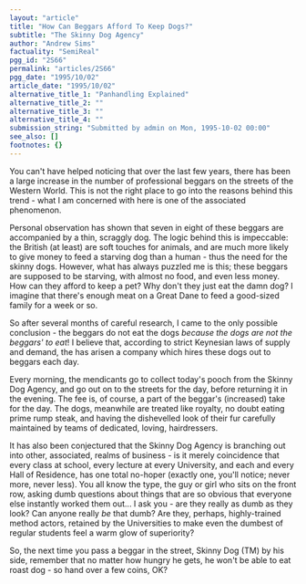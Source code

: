 ```yaml
---
layout: "article"
title: "How Can Beggars Afford To Keep Dogs?"
subtitle: "The Skinny Dog Agency"
author: "Andrew Sims"
factuality: "SemiReal"
pgg_id: "2S66"
permalink: "articles/2S66"
pgg_date: "1995/10/02"
article_date: "1995/10/02"
alternative_title_1: "Panhandling Explained"
alternative_title_2: ""
alternative_title_3: ""
alternative_title_4: ""
submission_string: "Submitted by admin on Mon, 1995-10-02 00:00"
see_also: []
footnotes: {}
---
```

<div>
<p>You can't have helped noticing that over the last few years, there has been a large increase in the number of professional beggars on the streets of the Western World. This is not the right place to go into the reasons behind this trend - what I am concerned with here is one of the associated phenomenon.</p>
<p>Personal observation has shown that seven in eight of these beggars are accompanied by a thin, scraggly dog. The logic behind this is impeccable: the British (at least) are soft touches for animals, and are much more likely to give money to feed a starving dog than a human - thus the need for the skinny dogs. However, what has always puzzled me is this; these beggars are supposed to be starving, with almost no food, and even less money. How can they afford to keep a pet? Why don't they just eat the damn dog? I imagine that there's enough meat on a Great Dane to feed a good-sized family for a week or so.</p>
<p>So after several months of careful research, I came to the only possible conclusion - the beggars do not eat the dogs <em>because the dogs are not the beggars' to eat</em>! I believe that, according to strict Keynesian laws of supply and demand, the has arisen a company which hires these dogs out to beggars each day.</p>
<p>Every morning, the mendicants go to collect today's pooch from the Skinny Dog Agency, and go out on to the streets for the day, before returning it in the evening. The fee is, of course, a part of the beggar's (increased) take for the day. The dogs, meanwhile are treated like royalty, no doubt eating prime rump steak, and having the dishevelled look of their fur carefully maintained by teams of dedicated, loving, hairdressers.</p>
<p>It has also been conjectured that the Skinny Dog Agency is branching out into other, associated, realms of business - is it merely coincidence that every class at school, every lecture at every University, and each and every Hall of Residence, has one total no-hoper (exactly one, you'll notice; never more, never less). You all know the type, the guy or girl who sits on the front row, asking dumb questions about things that are so obvious that everyone else instantly worked them out... I ask you - are they really as dumb as they look? Can anyone really <em>be</em> that dumb? Are they, perhaps, highly-trained method actors, retained by the Universities to make even the dumbest of regular students feel a warm glow of superiority?</p>
<p>So, the next time you pass a beggar in the street, Skinny Dog (TM) by his side, remember that no matter how hungry he gets, he won't be able to eat roast dog - so hand over a few coins, OK? <!--Amazon_CLS_IM_END--></p>
</div>

